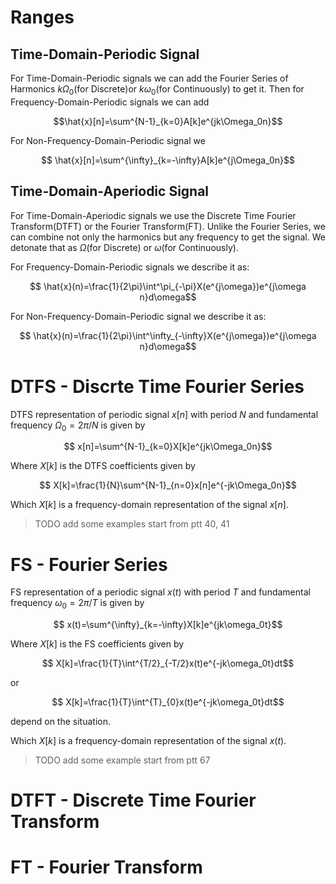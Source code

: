 # Ranges
## Time-Domain-Periodic Signal
For Time-Domain-Periodic signals we can add the Fourier Series of Harmonics 
$k\Omega_0$(for Discrete)or $k\omega_0$(for Continuously) to get it.
Then for Frequency-Domain-Periodic signals we can add

$$\hat{x}[n]=\sum^{N-1}_{k=0}A[k]e^{jk\Omega_0n}$$

For Non-Frequency-Domain-Periodic signal we

$$ \hat{x}[n]=\sum^{\infty}_{k=-\infty}A[k]e^{j\Omega_0n}$$

## Time-Domain-Aperiodic Signal
For Time-Domain-Aperiodic signals we use the Discrete Time Fourier Transform(DTFT) or the Fourier Transform(FT).
Unlike the Fourier Series, we can combine not only the harmonics but any frequency to get the signal. We detonate that as $\Omega$(for Discrete) or $\omega$(for Continuously).

For Frequency-Domain-Periodic signals we describe it as:

$$ \hat{x}(n)=\frac{1}{2\pi}\int^\pi_{-\pi}X(e^{j\omega})e^{j\omega n}d\omega$$

For Non-Frequency-Domain-Periodic signal we describe it as:

$$ \hat{x}(n)=\frac{1}{2\pi}\int^\infty_{-\infty}X(e^{j\omega})e^{j\omega n}d\omega$$

# DTFS - Discrte Time Fourier Series
DTFS representation of periodic signal $x[n]$ with period $N$ and fundamental frequency $\Omega_0=2\pi/N$ is given by

$$ x[n]=\sum^{N-1}_{k=0}X[k]e^{jk\Omega_0n}$$
  
  Where $X[k]$ is the DTFS coefficients given by

$$ X[k]=\frac{1}{N}\sum^{N-1}_{n=0}x[n]e^{-jk\Omega_0n}$$

Which $X[k]$ is a frequency-domain representation of the signal $x[n]$.

> TODO add some examples start from ptt 40, 41
# FS - Fourier Series 
FS representation of a periodic signal $x(t)$ with period $T$ and fundamental frequency $\omega_0=2\pi/T$ is given by

$$ x(t)=\sum^{\infty}_{k=-\infty}X[k]e^{jk\omega_0t}$$

Where $X[k]$ is the FS coefficients given by

$$ X[k]=\frac{1}{T}\int^{T/2}_{-T/2}x(t)e^{-jk\omega_0t}dt$$

or 

$$ X[k]=\frac{1}{T}\int^{T}_{0}x(t)e^{-jk\omega_0t}dt$$

depend on the situation.

Which $X[k]$ is a frequency-domain representation of the signal $x(t)$.

> TODO add some example start from ptt 67

# DTFT - Discrete Time Fourier Transform

# FT - Fourier Transform
